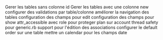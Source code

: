 Gerer les tables sans colonne id
Gerer les tables avec une colonne new
configurer des validations par table/colonne
améliorer la navigation des tables
configuration des champs pour edit
configuration des champs pour show
attr_accessible avec role pour proteger plan sur account
thread safety pour generic.rb
support pour l'édition des associations
configurer le default order sur une table
mettre un calendar pour les champs date
